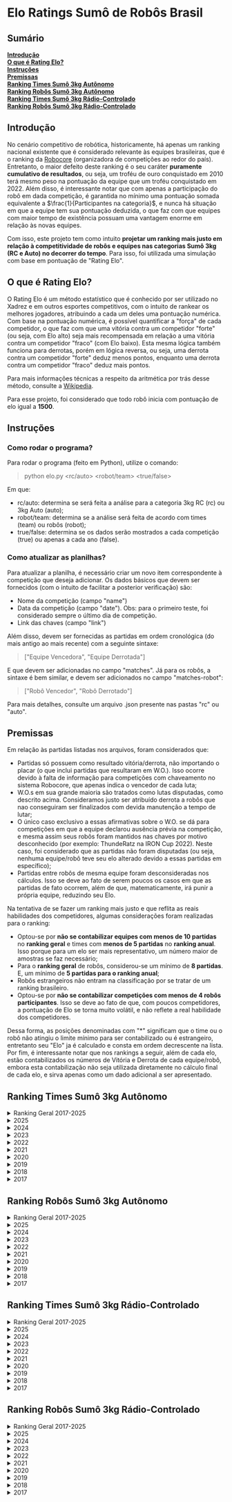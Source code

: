 # Elo Ratings Sumô de Robôs Brasil

## Sumário

**[Introdução](#introdução)**<br>
**[O que é Rating Elo?](#o-que-é-rating-elo)**<br>
**[Instruções](#instruções)**<br>
**[Premissas](#premissas)**<br>
**[Ranking Times Sumô 3kg Autônomo](#ranking-times-sumô-3kg-autônomo)**<br>
**[Ranking Robôs Sumô 3kg Autônomo](#ranking-robôs-sumô-3kg-autônomo)**<br>
**[Ranking Times Sumô 3kg Rádio-Controlado](#ranking-times-sumô-3kg-rádio-controlado)**<br>
**[Ranking Robôs Sumô 3kg Rádio-Controlado](#ranking-robôs-sumô-3kg-rádio-controlado)**<br>



## Introdução
No cenário competitivo de robótica, historicamente, há apenas um ranking nacional existente que é considerado relevante às equipes brasileiras, que é o ranking da [Robocore](https://www.robocore.net/modules.php?name=GR_Equipes) (organizadora de competições ao redor do país). Entretanto, o maior defeito deste ranking é o seu caráter **puramente cumulativo de resultados**, ou seja, um troféu de ouro conquistado em 2010 terá mesmo peso na pontuação da equipe que um troféu conquistado em 2022. Além disso, é interessante notar que com apenas a participação do robô em dada competição, é garantida no mínimo uma pontuação somada equivalente a $\frac{1}{Participantes na categoria}$, e nunca há situação em que a equipe tem sua pontuação deduzida, o que faz com que equipes com maior tempo de existência possuam uma vantagem enorme em relação às novas equipes.

Com isso, este projeto tem como intuito **projetar um ranking mais justo em relação à competitividade de robôs e equipes nas categorias Sumô 3kg (RC e Auto) no decorrer do tempo**. Para isso, foi utilizada uma simulação com base em pontuação de "Rating Elo".

## O que é Rating Elo?
O Rating Elo é um método estatístico que é conhecido por ser utilizado no Xadrez e em outros esportes competitivos, com o intuito de rankear os melhores jogadores, atribuindo a cada um deles uma pontuação numérica. Com base na pontuação numérica, é possível quantificar a "força" de cada competidor, o que faz com que uma vitória contra um competidor "forte" (ou seja, com Elo alto) seja mais recompensada em relação a uma vitória contra um competidor "fraco" (com Elo baixo). Esta mesma lógica também funciona para derrotas, porém em lógica reversa, ou seja, uma derrota contra um competidor "forte" deduz menos pontos, enquanto uma derrota contra um competidor "fraco" deduz mais pontos.

Para mais informações técnicas a respeito da aritmética por trás desse método, consulte a [Wikipedia](https://pt.wikipedia.org/wiki/Rating_Elo).

Para esse projeto, foi considerado que todo robô inicia com pontuação de elo igual a **1500**.

## Instruções

### Como rodar o programa?
Para rodar o programa (feito em Python), utilize o comando:

> python elo.py <rc/auto> <robot/team> <true/false>

Em que:
- rc/auto: determina se será feita a análise para a categoria 3kg RC (rc) ou 3kg Auto (auto);
- robot/team: determina se a análise será feita de acordo com times (team) ou robôs (robot);
- true/false: determina se os dados serão mostrados a cada competição (true) ou apenas a cada ano (false).

### Como atualizar as planilhas?
Para atualizar a planilha, é necessário criar um novo item correspondente à competição que deseja adicionar. Os dados básicos que devem ser fornecidos (com o intuito de facilitar a posterior verificação) são:
- Nome da competição (campo "name")
- Data da competição (campo "date"). Obs: para o primeiro teste, foi considerado sempre o último dia de competição.
- Link das chaves (campo "link")

Além disso, devem ser fornecidas as partidas em ordem cronológica (do mais antigo ao mais recente) com a seguinte sintaxe:

> ["Equipe Vencedora", "Equipe Derrotada"]

E que devem ser adicionadas no campo "matches". Já para os robôs, a sintaxe é bem similar, e devem ser adicionados no campo "matches-robot":

> ["Robô Vencedor", "Robô Derrotado"]

Para mais detalhes, consulte um arquivo .json presente nas pastas "rc" ou "auto".

## Premissas
Em relação às partidas listadas nos arquivos, foram considerados que:

- Partidas só possuem como resultado vitória/derrota, não importando o placar (o que inclui partidas que resultaram em W.O.). Isso ocorre devido à falta de informação para competições com chaveamento no sistema Robocore, que apenas indica o vencedor de cada luta;
- W.O.s em sua grande maioria são tratados como lutas disputadas, como descrito acima. Consideramos justo ser atribuído derrota a robôs que nao conseguiram ser finalizados com devida manutenção a tempo de lutar;
- O único caso exclusivo a essas afirmativas sobre o W.O. se dá para competições em que a equipe declarou ausência prévia na competição, e mesma assim seus robôs foram mantidos nas chaves por motivo desconhecido (por exemplo: ThundeRatz na IRON Cup 2022). Neste caso, foi considerado que as partidas não foram disputadas (ou seja, nenhuma equipe/robô teve seu elo alterado devido a essas partidas em específico);
- Partidas entre robôs de mesma equipe foram desconsideradas nos cálculos. Isso se deve ao fato de serem poucos os casos em que as partidas de fato ocorrem, além de que, matematicamente, irá punir a própria equipe, reduzindo seu Elo.

Na tentativa de se fazer um ranking mais justo e que reflita as reais habilidades dos competidores, algumas considerações foram realizadas para o ranking:

- Optou-se por **não se contabilizar equipes com menos de 10 partidas** no **ranking geral** e times com **menos de 5 partidas** no **ranking anual**. Isso porque para um elo ser mais representativo, um número maior de amostras se faz necessário;
- Para o **ranking geral** de robôs, considerou-se um mínimo de **8 partidas**. E, um mínimo de **5 partidas para o ranking anual**;
- Robôs estrangeiros não entram na classificação por se tratar de um ranking brasileiro.
- Optou-se por **não se contabilizar competições com menos de 4 robôs participantes**. Isso se deve ao fato de que, com poucos competidores, a pontuação de Elo se torna muito volátil, e não reflete a real habilidade dos competidores.

Dessa forma, as posições denominadas com "*" significam que o time ou o robô não atingiu o limite mínimo para ser contabilizado ou é estrangeiro, entretanto seu "Elo" ja é calculado e consta em ordem decrescente na lista. Por fim, é interessante notar que nos rankings a seguir, além de cada elo, estão contabilizados os números de Vitória e Derrota de cada equipe/robô, embora esta contabilização não seja utilizada diretamente no cálculo final de cada elo, e sirva apenas como um dado adicional a ser apresentado.

## Ranking Times Sumô 3kg Autônomo

<details>
<summary>Ranking Geral 2017-2025</summary>

| Position  | Win/Losses  | Elo  | Team              |
|:---------: |:-----------:|:-----:|:----------------:|
| #01 | 162 / 042 | 1810 | KIMAUÁNISSO
| #02 | 028 / 019 | 1629 | Raijū
| #03 | 102 / 070 | 1619 | ThundeRatz
| #04 | 051 / 056 | 1586 | Equipe-Paralela
| #05 | 011 / 008 | 1554 | Robrow-Team
|  *  | 008 / 005 | 1551 | Sumomasters
|  *  | 005 / 002 | 1549 | Roshi-Team
| #06 | 022 / 022 | 1548 | RioBotz
| #07 | 017 / 013 | 1529 | SALVADOR-VIPERS
|  *  | 006 / 006 | 1525 | Team-Fiuna
| #08 | 009 / 006 | 1522 | PatoBots
|  *  | 002 / 003 | 1500 | SIRE-UB
|  *  | 001 / 002 | 1500 | Breaking-Tech
| #09 | 007 / 010 | 1496 | Instituto-RSM
| #10 | 005 / 006 | 1496 | Expert-Robots
| #11 | 034 / 041 | 1496 | MinervaBots
| #12 | 055 / 068 | 1495 | RobotBulls
|  *  | 001 / 002 | 1494 | Club-Robótica-IST-TUNGURAHUA
|  *  | 001 / 002 | 1494 | Autobots
|  *  | 003 / 004 | 1494 | BrBots
|  *  | 001 / 002 | 1492 | Cupim-do-aço
| #13 | 031 / 031 | 1491 | Equipe-Phoenix
|  *  | 001 / 002 | 1491 | ZOW-E
|  *  | 001 / 002 | 1490 | DragBotz
|  *  | 001 / 002 | 1489 | RoboCamp
|  *  | 001 / 002 | 1488 | Uai!rrior
|  *  | 000 / 002 | 1486 | Luison-Roboteam
|  *  | 000 / 002 | 1486 | ATIM
|  *  | 000 / 002 | 1486 | Netuno
| #14 | 022 / 028 | 1485 | Trincabotz
|  *  | 002 / 004 | 1485 | WickedBotz
|  *  | 000 / 002 | 1484 | Senai-SC
|  *  | 002 / 004 | 1483 | Ztronics-Unip
|  *  | 001 / 004 | 1483 | RAS-UFRB
|  *  | 000 / 002 | 1481 | Club-Robótica-UTE
|  *  | 000 / 002 | 1481 | Crossbots
|  *  | 000 / 002 | 1480 | Engetonica
|  *  | 000 / 002 | 1480 | GROM
|  *  | 000 / 002 | 1480 | EniacChallengers
|  *  | 000 / 002 | 1480 | EquipePUCPR
|  *  | 000 / 002 | 1480 | Vortex
|  *  | 000 / 002 | 1480 | GREAT
|  *  | 000 / 002 | 1480 | Machine-Eagle
|  *  | 000 / 002 | 1479 | ATIM-INTERNACIONAL
| #15 | 004 / 008 | 1478 | Phoenix
| #16 | 008 / 012 | 1478 | WestBots
|  *  | 000 / 004 | 1468 | UDITECH
|  *  | 002 / 006 | 1463 | UFBATS
| #17 | 002 / 008 | 1461 | Cupim-do-Aço
| #18 | 003 / 008 | 1455 | DotBotz
|  *  | 004 / 010 | 1452 | Polybot-Grenoble
| #19 | 003 / 010 | 1446 | Robótica-TERA
|  *  | 000 / 006 | 1443 | Ball-Robotics
| #20 | 037 / 053 | 1438 | FEG-Robótica
| #21 | 066 / 092 | 1437 | OMEGABOTZ
| #22 | 005 / 014 | 1427 | UERJBotz
</details>

<details>
<summary>2025</summary>

| Position  | Win/Losses  | Elo  | Team              |
|:---------: |:-----------:|:-----:|:----------------:|
| #01 | 013 / 002 | 1595 | KIMAUÁNISSO
| #02 | 012 / 008 | 1533 | ThundeRatz
|  *  | 002 / 002 | 1503 | Raijū
| #03 | 003 / 004 | 1498 | Equipe-Paralela
| #04 | 007 / 008 | 1495 | RobotBulls
|  *  | 001 / 002 | 1492 | Breaking-Tech
|  *  | 001 / 002 | 1490 | Phoenix
|  *  | 000 / 002 | 1480 | Netuno
|  *  | 000 / 002 | 1480 | OMEGABOTZ
|  *  | 000 / 002 | 1480 | ATIM-INTERNACIONAL
|  *  | 000 / 002 | 1480 | Club-Robótica-UTE
| #05 | 001 / 004 | 1473 | RioBotz
</details>

<details>
<summary>2024</summary>

| Position  | Win/Losses  | Elo  | Team              |
|:---------: |:-----------:|:-----:|:----------------:|
| #01 | 024 / 005 | 1649 | KIMAUÁNISSO
| #02 | 008 / 002 | 1552 | RioBotz
|  *  | 005 / 000 | 1551 | Roshi-Team
| #03 | 021 / 018 | 1530 | Equipe-Paralela
| #04 | 019 / 015 | 1523 | ThundeRatz
| #05 | 007 / 006 | 1519 | Raijū
|  *  | 003 / 004 | 1496 | Team-Fiuna
| #06 | 005 / 006 | 1494 | MinervaBots
|  *  | 001 / 002 | 1492 | Autobots
|  *  | 001 / 002 | 1490 | Cupim-do-aço
|  *  | 001 / 002 | 1490 | Club-Robótica-IST-TUNGURAHUA
|  *  | 001 / 002 | 1489 | RAS-UFRB
|  *  | 001 / 002 | 1487 | PatoBots
| #07 | 002 / 004 | 1482 | Trincabotz
|  *  | 000 / 002 | 1481 | ATIM
| #08 | 004 / 006 | 1479 | OMEGABOTZ
| #09 | 002 / 004 | 1479 | Instituto-RSM
| #10 | 003 / 006 | 1474 | Phoenix
| #11 | 002 / 006 | 1466 | FEG-Robótica
|  *  | 000 / 004 | 1460 | UDITECH
| #12 | 008 / 020 | 1416 | RobotBulls

</details>

<details>
<summary>2023</summary>

| Position  | Win/Losses  | Elo  | Team              |
|:---------: |:-----------:|:-----:|:----------------:|
| #01 | 028 / 008 | 1637 | KIMAUÁNISSO
| #02 | 010 / 003 | 1567 | Raijū
|  *  | 003 / 002 | 1513 | Team-Fiuna
| #03 | 012 / 012 | 1508 | ThundeRatz
|  *  | 002 / 002 | 1503 | Instituto-RSM
| #04 | 006 / 008 | 1502 | RobotBulls
| #05 | 004 / 004 | 1502 | MinervaBots
| #06 | 004 / 004 | 1497 | RioBotz
|  *  | 001 / 002 | 1492 | Equipe-Phoenix
| #07 | 011 / 012 | 1489 | Equipe-Paralela
| #08 | 004 / 006 | 1486 | Trincabotz
|  *  | 000 / 002 | 1483 | Luison-Roboteam
|  *  | 000 / 002 | 1483 | Robótica-TERA
|  *  | 000 / 002 | 1483 | Polybot-Grenoble
|  *  | 000 / 002 | 1481 | Roshi-Team
|  *  | 000 / 002 | 1480 | UERJBotz
| #09 | 001 / 004 | 1474 | OMEGABOTZ
| #10 | 002 / 005 | 1462 | FEG-Robótica
| #11 | 002 / 008 | 1448 | Cupim-do-Aço

</details>


<details>
<summary>2022</summary>

| Position  | Win/Losses  | Elo  | Team              |
|:---------: |:-----------:|:-----:|:----------------:|
| #01 | 023 / 010 | 1575 | KIMAUÁNISSO
|  *  | 008 / 005 | 1536 | Sumomasters
| #02 | 013 / 012 | 1518 | RobotBulls
| #03 | 007 / 006 | 1516 | Raijū
| #04 | 006 / 006 | 1506 | Equipe-Paralela
| #05 | 004 / 003 | 1505 | FEG-Robótica
|  *  | 002 / 002 | 1502 | RioBotz
|  *  | 002 / 002 | 1500 | Equipe-Phoenix
| #06 | 010 / 011 | 1498 | ThundeRatz
| #07 | 006 / 006 | 1497 | Trincabotz
|  *  | 002 / 003 | 1492 | SIRE-UB
|  *  | 001 / 002 | 1489 | Robótica-TERA
|  *  | 001 / 002 | 1489 | Uai!rrior
|  *  | 000 / 002 | 1482 | RAS-UFRB
|  *  | 000 / 002 | 1479 | UERJBotz
| #08 | 008 / 013 | 1473 | OMEGABOTZ
| #09 | 000 / 006 | 1443 | MinervaBots

</details>

<details>
<summary>2021</summary>

| Position  | Win/Losses  | Elo  | Team              |
|:---------: |:-----------:|:-----:|:----------------:|
| #01 | 008 / 003 | 1548 | ThundeRatz
| #02 | 005 / 002 | 1528 | KIMAUÁNISSO
| #03 | 006 / 004 | 1517 | Equipe-Paralela
| #04 | 004 / 004 | 1501 | RobotBulls
|  *  | 002 / 002 | 1500 | FEG-Robótica
|  *  | 001 / 002 | 1490 | SALVADOR-VIPERS
| #05 | 001 / 004 | 1468 | Equipe-Phoenix
| #06 | 002 / 008 | 1448 | OMEGABOTZ

</details>

<details>
<summary>2020</summary>

| Position  | Win/Losses  | Elo  | Team              |
|:---------: |:-----------:|:-----:|:----------------:|
| #01 | 005 / 000 | 1550 | RioBotz
| #02 | 006 / 003 | 1528 | ThundeRatz
| #03 | 004 / 004 | 1500 | MinervaBots
|  *  | 002 / 002 | 1499 | Equipe-Paralela
| #04 | 003 / 004 | 1492 | RobotBulls
|  *  | 001 / 002 | 1491 | DotBotz
|  *  | 000 / 002 | 1480 | Senai-SC
|  *  | 000 / 002 | 1480 | Trincabotz
|  *  | 000 / 002 | 1479 | UFBATS

</details>

<details>
<summary>2019</summary>

| Position  | Win/Losses  | Elo  | Team              |
|:---------: |:-----------:|:-----:|:----------------:|
| #01 | 031 / 006 | 1666 | KIMAUÁNISSO
| #02 | 018 / 010 | 1572 | ThundeRatz
| #03 | 014 / 010 | 1552 | RobotBulls
| #04 | 005 / 002 | 1532 | Robrow-Team
| #05 | 004 / 002 | 1518 | PatoBots
| #06 | 006 / 004 | 1517 | WestBots
|  *  | 002 / 002 | 1506 | Raijū
| #07 | 006 / 006 | 1501 | Trincabotz
| #08 | 003 / 004 | 1495 | RSM-Robótica
| #09 | 017 / 017 | 1493 | MinervaBots
| #10 | 003 / 004 | 1492 | SALVADOR-VIPERS
|  *  | 001 / 002 | 1490 | Robótica-TERA
|  *  | 001 / 002 | 1490 | UFBATS
|  *  | 001 / 002 | 1490 | DragBotz
|  *  | 001 / 002 | 1490 | RoboCamp
|  *  | 000 / 002 | 1482 | Crossbots
|  *  | 000 / 002 | 1480 | DotBotz
|  *  | 000 / 002 | 1480 | Polybot-Grenoble
|  *  | 000 / 002 | 1480 | Ball-Robotics
| #11 | 001 / 004 | 1474 | UERJBotz
| #12 | 004 / 008 | 1471 | Equipe-Phoenix
|  *  | 000 / 004 | 1461 | RioBotz
| #13 | 002 / 008 | 1459 | Equipe-Paralela
| #14 | 032 / 034 | 1447 | OMEGABOTZ
| #15 | 007 / 018 | 1431 | FEG-Robótica

</details>

<details>
<summary>2018</summary>

| Position  | Win/Losses  | Elo  | Team              |
|:---------: |:-----------:|:-----:|:----------------:|
| #01 | 020 / 010 | 1593 | KIMAUÁNISSO
| #02 | 010 / 011 | 1557 | Equipe-Phoenix
| #03 | 010 / 006 | 1551 | ThundeRatz
| #04 | 000 / 003 | 1540 | SALVADOR-VIPERS
| #05 | 010 / 017 | 1511 | OMEGABOTZ
| #06 | 000 / 002 | 1510 | BrBots
| #07 | 010 / 012 | 1509 | FEG-Robótica
| #08 | 000 / 006 | 1508 | Robrow-Team
|  *  | 000 / 002 | 1502 | MinervaBots
|  *  | 000 / 002 | 1501 | Trincabotz
| #09 | 000 / 004 | 1494 | Expert-Robots
|  *  | 000 / 002 | 1491 | Ztronics-Unip
|  *  | 000 / 002 | 1491 | ZOW-E
|  *  | 000 / 002 | 1490 | UFBATS
|  *  | 000 / 002 | 1490 | Robótica-TERA
|  *  | 000 / 002 | 1488 | WestBots
| #10 | 000 / 004 | 1482 | Polybot-Grenoble
|  *  | 000 / 002 | 1481 | WickedBotz
|  *  | 000 / 002 | 1481 | RobotBulls
| #11 | 000 / 004 | 1481 | UERJBotz
|  *  | 000 / 002 | 1480 | Ball-Robotics
| #12 | 000 / 004 | 1480 | RioBotz
| #13 | 000 / 004 | 1480 | DotBotz
|  *  | 000 / 002 | 1480 | EquipePUCPR
|  *  | 000 / 002 | 1480 | Machine-Eagle
|  *  | 000 / 002 | 1480 | Equipe-Paralela
|  *  | 000 / 002 | 1480 | Vortex
|  *  | 000 / 002 | 1480 | GREAT

</details>

<details>
<summary>2017</summary>

| Position  | Win/Losses  | Elo  | Team              |
|:---------: |:-----------:|:-----:|:----------------:|
| #01 | 015 / 001 | 1622 | KIMAUÁNISSO
| #02 | 007 / 004 | 1529 | ThundeRatz
| #03 | 004 / 002 | 1520 | PatoBots
| #04 | 006 / 004 | 1519 | SALVADOR-VIPERS
| #05 | 005 / 004 | 1512 | Equipe-Phoenix
| #06 | 009 / 007 | 1507 | FEG-Robótica
|  *  | 002 / 002 | 1502 | WickedBotz
|  *  | 002 / 002 | 1501 | MinervaBots
|  *  | 002 / 002 | 1500 | UERJBotz
|  *  | 002 / 002 | 1499 | Trincabotz
|  *  | 002 / 002 | 1499 | Expert-Robots
|  *  | 002 / 002 | 1499 | Polybot-Grenoble
|  *  | 001 / 002 | 1493 | Ztronics-Unip
| #07 | 004 / 008 | 1482 | OMEGABOTZ
|  *  | 000 / 002 | 1482 | RioBotz
|  *  | 000 / 002 | 1481 | BrBots
|  *  | 000 / 002 | 1481 | Robótica-TERA
|  *  | 000 / 002 | 1480 | Ball-Robotics
|  *  | 000 / 002 | 1480 | Engetonica
|  *  | 000 / 002 | 1480 | GROM
|  *  | 000 / 002 | 1480 | EniacChallengers
| #08 | 001 / 006 | 1453 | WestBots

</details>


## Ranking Robôs Sumô 3kg Autônomo


<details>
<summary>Ranking Geral 2017-2025</summary>

| Position  | Win/Losses  | Elo  | Team              |
|:---------: |:-----------:|:-----:|:----------------:|
| #01 | 068 / 018 | 1729 | Eleven
| #02 | 033 / 011 | 1682 | Charizard
| #03 | 033 / 008 | 1652 | Paçoca
| #04 | 028 / 019 | 1599 | Raijū
| #05 | 031 / 022 | 1591 | Galena
| #06 | 015 / 004 | 1584 | Frank
|  *  | 007 / 000 | 1571 | Dolgorsuren
|  *  | 007 / 001 | 1567 | Masakrator
| #07 | 011 / 004 | 1564 | Stonehenge-Auto
| #08 | 020 / 012 | 1558 | Golem
|  *  | 005 / 000 | 1558 | Virus-MX
|  *  | 006 / 001 | 1557 | Gyarados
| #09 | 060 / 044 | 1553 | Moai
| #10 | 020 / 014 | 1553 | Aldebaran+
| #11 | 012 / 010 | 1552 | Kamex
| #12 | 016 / 011 | 1544 | Drakkar
| #13 | 014 / 012 | 1537 | Itiban
| #14 | 020 / 016 | 1533 | Coelho-Escovado
|  *  | 005 / 002 | 1531 | Salomão
| #15 | 009 / 006 | 1528 | MÔZÓVS
|  *  | 004 / 002 | 1519 | KokiBot
| #16 | 027 / 027 | 1519 | Bullbasauro-Descontrolado
|  *  | 003 / 002 | 1518 | Mbaretech-2.0
| #17 | 005 / 004 | 1516 | ExcaliBull
|  *  | 003 / 002 | 1512 | Odyssay
|  *  | 003 / 002 | 1511 | Paladino
| #18 | 007 / 007 | 1510 | Doge
|  *  | 003 / 002 | 1509 | Rancor
| #19 | 005 / 004 | 1509 | Cinnamon-Breaker
|  *  | 003 / 002 | 1508 | Cocha
| #20 | 006 / 005 | 1508 | Lobo
| #21 | 013 / 013 | 1507 | MetalGarurumon
| #22 | 009 / 010 | 1505 | Bullbasaur
| #23 | 006 / 006 | 1505 | Mensageiro-do-Caos
| #24 | 008 / 007 | 1505 | Traga-a-Vasilha
| #25 | 004 / 004 | 1503 | Daltonomo
|  *  | 002 / 002 | 1502 | Bender-II
|  *  | 002 / 002 | 1502 | Jean-Michel
| #26 | 012 / 012 | 1501 | Auterna
| #27 | 020 / 020 | 1501 | Atena
|  *  | 002 / 002 | 1500 | Bernadete
|  *  | 002 / 002 | 1500 | Hulk
|  *  | 003 / 004 | 1495 | Mbaretech
|  *  | 001 / 002 | 1494 | Optimus-prime
|  *  | 001 / 002 | 1494 | Amostradinho
|  *  | 001 / 002 | 1494 | Rabanete
|  *  | 003 / 004 | 1494 | JPLSM
|  *  | 001 / 002 | 1494 | TicoMia
|  *  | 002 / 003 | 1494 | SIRE-UB
|  *  | 001 / 002 | 1492 | SIGMA
|  *  | 001 / 002 | 1491 | Igris
|  *  | 001 / 002 | 1491 | PLC-ROBOT
|  *  | 001 / 002 | 1491 | Ciclope
|  *  | 001 / 002 | 1491 | PL-CH
|  *  | 001 / 002 | 1491 | Tanos
|  *  | 001 / 002 | 1490 | Optimus
|  *  | 001 / 002 | 1490 | Carvão
|  *  | 001 / 002 | 1490 | Judith
|  *  | 001 / 002 | 1490 | Brutus
|  *  | 001 / 002 | 1490 | Kakaroto
|  *  | 003 / 004 | 1490 | Catuaba
|  *  | 001 / 002 | 1490 | Gurizinho
|  *  | 001 / 002 | 1489 | ZOW-E
|  *  | 001 / 002 | 1489 | Locomotiva
| #28 | 004 / 006 | 1488 | Dinamite-Auto
|  *  | 000 / 002 | 1487 | Topotoropo
|  *  | 001 / 002 | 1487 | Roberto
|  *  | 000 / 002 | 1486 | Georges
|  *  | 002 / 004 | 1485 | Projeto-X
|  *  | 002 / 004 | 1485 | Bullvidoso
|  *  | 000 / 002 | 1485 | Bruxão
| #29 | 004 / 006 | 1484 | Bullvidoso-Descontrolado
|  *  | 000 / 002 | 1484 | Ganon
|  *  | 000 / 002 | 1483 | Ártemis
|  *  | 000 / 002 | 1483 | Buru
|  *  | 001 / 003 | 1482 | Shiny
|  *  | 000 / 002 | 1482 | Luison
|  *  | 000 / 002 | 1482 | Toro
|  *  | 002 / 004 | 1482 | Jack-Chumbo
|  *  | 000 / 002 | 1482 | Sumozão
|  *  | 000 / 002 | 1482 | Sindrome
|  *  | 000 / 002 | 1481 | CaLipe
|  *  | 001 / 004 | 1481 | SENAI-KOMBAT-23
|  *  | 000 / 002 | 1481 | Unit-One
|  *  | 000 / 002 | 1481 | Robotnik
|  *  | 000 / 002 | 1481 | Tohru
|  *  | 000 / 002 | 1481 | Sumo-EquipePUCPR1
|  *  | 000 / 002 | 1480 | Javelin
|  *  | 000 / 002 | 1480 | Panelinha
|  *  | 000 / 002 | 1480 | Cthulhu
|  *  | 000 / 002 | 1480 | Ariticum
|  *  | 000 / 002 | 1480 | Shenbong-Auto
|  *  | 000 / 002 | 1480 | BLL
|  *  | 000 / 002 | 1480 | Bot-Lee
|  *  | 000 / 002 | 1480 | Weng-Weng-2
|  *  | 000 / 002 | 1480 | Titan
|  *  | 000 / 002 | 1480 | Challenger
|  *  | 000 / 002 | 1480 | Facão-de-Pau
|  *  | 000 / 002 | 1480 | Rhinoceros
| #30 | 003 / 006 | 1480 | Skoll
|  *  | 002 / 004 | 1480 | Expert
|  *  | 000 / 002 | 1480 | Coiote+
|  *  | 000 / 002 | 1480 | Zerum
| #31 | 007 / 011 | 1476 | Ronda
| #32 | 006 / 008 | 1475 | PitBull
|  *  | 001 / 004 | 1475 | Golden-Boy
|  *  | 002 / 005 | 1474 | Bullvidoso+Controlado
|  *  | 000 / 003 | 1473 | Bender
|  *  | 001 / 004 | 1472 | Sr.Tarugo
|  *  | 001 / 004 | 1472 | Anchieta-Warrior
|  *  | 001 / 004 | 1471 | Zeidan
| #33 | 018 / 024 | 1467 | Hariyama
|  *  | 000 / 004 | 1466 | AngryBull
|  *  | 000 / 004 | 1466 | BULUC-CHABTAN
| #34 | 002 / 006 | 1466 | C3+
| #35 | 019 / 030 | 1463 | Kuro-Usagi
|  *  | 000 / 004 | 1463 | Tòbias
|  *  | 000 / 004 | 1462 | Totoro
| #36 | 002 / 006 | 1462 | Thanos
|  *  | 000 / 004 | 1461 | Sumo-BALL
| #37 | 004 / 009 | 1458 | Loba
| #38 | 008 / 016 | 1456 | Mooncake
| #39 | 020 / 031 | 1455 | RiscaFaca
| #40 | 008 / 015 | 1452 | Hachiko
| #41 | 006 / 013 | 1447 | Shiryu
| #42 | 002 / 009 | 1443 | Valeska

</details>

<details>
<summary>2025</summary>

| Position  | Win/Losses  | Elo  | Team              |
|:---------: |:-----------:|:-----:|:----------------:|
| #01 | 007 / 001 | 1556 | Charizard
| #02 | 006 / 001 | 1550 | Gyarados
| #03 | 007 / 004 | 1524 | Galena
| #04 | 003 / 002 | 1513 | Kamex
| #05 | 005 / 004 | 1511 | ExcaliBull
| #06 | 005 / 004 | 1511 | Moai
|  *  | 002 / 002 | 1500 | Raijū
|  *  | 001 / 002 | 1490 | Igris
|  *  | 001 / 002 | 1490 | Mooncake
| #07 | 002 / 004 | 1482 | Bullbasauro-Descontrolado
|  *  | 000 / 002 | 1480 | Ártemis
|  *  | 000 / 002 | 1480 | Ganon
|  *  | 000 / 002 | 1480 | BULUC-CHABTAN
|  *  | 000 / 002 | 1480 | Coelho-Escovado
|  *  | 000 / 002 | 1479 | Buru
| #08 | 001 / 004 | 1473 | Aldebaran+

</details>


<details>
<summary>2024</summary>

| Position  | Win/Losses  | Elo  | Team              |
|:---------: |:-----------:|:-----:|:----------------:|
| #01 | 012 / 002 | 1593 | Charizard
| #02 | 012 / 003 | 1582 | Eleven
| #03 | 008 / 002 | 1553 | Aldebaran+
|  *  | 005 / 000 | 1550 | Virus-MX
| #04 | 012 / 008 | 1534 | Galena
| #05 | 011 / 008 | 1525 | Coelho-Escovado
| #06 | 009 / 008 | 1517 | Kamex
| #07 | 007 / 006 | 1516 | Raijū
|  *  | 003 / 002 | 1513 | Mbaretech-2.0
| #08 | 006 / 006 | 1500 | Bullbasauro-Descontrolado
| #09 | 007 / 007 | 1499 | Moai
|  *  | 001 / 002 | 1492 | Optimus-prime
| #10 | 005 / 006 | 1492 | Atena
|  *  | 001 / 002 | 1490 | Cinnamon-Breaker
|  *  | 001 / 002 | 1490 | Kuro-Usagi
|  *  | 001 / 002 | 1490 | Ciclope
|  *  | 001 / 002 | 1490 | Tanos
|  *  | 001 / 002 | 1489 | Amostradinho
| #11 | 002 / 004 | 1483 | Skoll
| #12 | 002 / 004 | 1482 | Hariyama
| #13 | 004 / 006 | 1482 | RiscaFaca
| #14 | 002 / 004 | 1481 | Dinamite-Auto
|  *  | 000 / 002 | 1481 | Topotoropo
|  *  | 000 / 002 | 1480 | Mbaretech
|  *  | 000 / 002 | 1480 | BULUC-CHABTAN
| #15 | 002 / 004 | 1480 | Bullvidoso
|  *  | 000 / 002 | 1480 | AngryBull
|  *  | 000 / 002 | 1480 | Loba
|  *  | 000 / 002 | 1480 | Bullvidoso-Descontrolado
|  *  | 000 / 002 | 1480 | Bot-Lee
| #16 | 003 / 006 | 1474 | Mooncake
| #17 | 000 / 006 | 1443 | PitBull

</details>

<details>
<summary>2023</summary>

| Position  | Win/Losses  | Elo  | Team              |
|:---------: |:-----------:|:-----:|:----------------:|
| #01 | 015 / 004 | 1591 | Eleven
| #02 | 010 / 003 | 1566 | Charizard
| #03 | 010 / 003 | 1565 | Raijū
| #04 | 009 / 006 | 1525 | Coelho-Escovado
| #05 | 008 / 006 | 1523 | Galena
|  *  | 003 / 001 | 1520 | Frank
|  *  | 003 / 002 | 1510 | Mbaretech
| #06 | 006 / 006 | 1508 | Bullbasauro-Descontrolado
|  *  | 002 / 002 | 1502 | Dinamite-Auto
| #07 | 004 / 004 | 1501 | Atena
| #08 | 004 / 004 | 1498 | Aldebaran+
|  *  | 001 / 002 | 1491 | Mooncake
|  *  | 001 / 002 | 1491 | Skoll
|  *  | 000 / 001 | 1490 | Hachiko
|  *  | 001 / 002 | 1489 | Loba
| #09 | 004 / 006 | 1485 | Hariyama
| #10 | 004 / 006 | 1483 | Moai
|  *  | 000 / 002 | 1482 | Georges
|  *  | 000 / 002 | 1481 | Sindrome
|  *  | 000 / 002 | 1481 | Shenbong-Auto
|  *  | 000 / 002 | 1480 | Luison
|  *  | 000 / 002 | 1480 | Bullvidoso+Controlado
|  *  | 000 / 002 | 1480 | Totoro
| #11 | 001 / 004 | 1473 | SENAI-KOMBAT-23
| #12 | 001 / 004 | 1472 | Anchieta-Warrior
| #13 | 001 / 004 | 1472 | RiscaFaca
| #14 | 002 / 006 | 1461 | Kuro-Usagi

</details>

<details>
<summary>2022</summary>

| Position  | Win/Losses  | Elo  | Team              |
|:---------: |:-----------:|:-----:|:----------------:|
| #01 | 014 / 004 | 1574 | Eleven
|  *  | 007 / 001 | 1561 | Masakrator
| #02 | 011 / 009 | 1527 | Bullbasauro-Descontrolado
| #03 | 006 / 003 | 1526 | Paçoca
| #04 | 007 / 006 | 1513 | Raijū
|  *  | 002 / 001 | 1509 | Loba
| #05 | 006 / 006 | 1506 | Kuro-Usagi
| #06 | 004 / 004 | 1504 | Galena
|  *  | 002 / 002 | 1501 | Aldebaran+
|  *  | 002 / 002 | 1500 | Mooncake
| #07 | 003 / 003 | 1499 | Charizard
|  *  | 002 / 002 | 1498 | Hachiko
| #08 | 006 / 006 | 1496 | Hariyama
| #09 | 006 / 007 | 1491 | Moai
| #10 | 002 / 003 | 1491 | Bullvidoso+Controlado
|  *  | 002 / 003 | 1491 | SIRE-UB
|  *  | 001 / 002 | 1490 | Shiny
|  *  | 001 / 002 | 1490 | Roberto
|  *  | 001 / 002 | 1490 | Locomotiva
| #11 | 008 / 011 | 1483 | RiscaFaca
|  *  | 000 / 002 | 1482 | Bruxão
|  *  | 000 / 002 | 1480 | Shiryu
|  *  | 000 / 002 | 1480 | Valeska
|  *  | 000 / 002 | 1479 | Javelin
|  *  | 000 / 002 | 1479 | Totoro
|  *  | 000 / 004 | 1460 | Atena

</details>

<details>
<summary>2021</summary>

| Position  | Win/Losses  | Elo  | Team              |
|:---------: |:-----------:|:-----:|:----------------:|
| #01 | 008 / 003 | 1549 | Moai
|  *  | 004 / 000 | 1539 | Eleven
| #02 | 006 / 004 | 1519 | Kuro-Usagi
| #03 | 004 / 004 | 1501 | Bullvidoso-Descontrolado
|  *  | 002 / 002 | 1500 | Hachiko
|  *  | 001 / 002 | 1490 | Charizard
|  *  | 001 / 002 | 1490 | Traga-a-Vasilha
|  *  | 000 / 001 | 1489 | Shiny
| #04 | 002 / 004 | 1481 | RiscaFaca
|  *  | 000 / 003 | 1471 | Shiryu
| #05 | 001 / 004 | 1471 | Mooncake

</details>

<details>
<summary>2020</summary>

| Position  | Win/Losses  | Elo  | Team              |
|:---------: |:-----------:|:-----:|:----------------:|
| #01 | 005 / 000 | 1549 | Aldebaran+
| #02 | 004 / 001 | 1530 | Stonehenge-Auto
| #03 | 003 / 002 | 1510 | Atena
|  *  | 002 / 002 | 1501 | Moai
|  *  | 002 / 002 | 1501 | Bullbasauro-Descontrolado
|  *  | 002 / 002 | 1499 | Kuro-Usagi
|  *  | 001 / 001 | 1499 | Auterna
|  *  | 001 / 002 | 1491 | Golden-Boy
|  *  | 000 / 001 | 1490 | Valeska
|  *  | 001 / 002 | 1490 | PitBull
|  *  | 000 / 002 | 1480 | Hariyama
|  *  | 000 / 002 | 1480 | Thanos
|  *  | 000 / 002 | 1480 | Toro
</details>


<details>
<summary>2019</summary>

| Position  | Win/Losses  | Elo  | Team              |
|:---------: |:-----------:|:-----:|:----------------:|
| #01 | 015 / 003 | 1610 | Eleven
| #02 | 012 / 003 | 1571 | Frank
| #03 | 005 / 000 | 1550 | PitBull
| #04 | 009 / 004 | 1543 | Itiban
| #05 | 007 / 003 | 1540 | Stonehenge-Auto
|  *  | 004 / 000 | 1539 | Paçoca
| #06 | 008 / 004 | 1536 | Atena
| #07 | 011 / 007 | 1534 | Moai
| #08 | 005 / 002 | 1529 | Salomão
| #09 | 004 / 002 | 1517 | Cinnamon-Breaker
| #10 | 006 / 004 | 1515 | Doge
| #11 | 003 / 002 | 1509 | Rancor
| #12 | 003 / 002 | 1508 | Cocha
|  *  | 002 / 002 | 1504 | Raijū
|  *  | 002 / 002 | 1501 | MÔZÓVS
| #13 | 006 / 006 | 1499 | Hariyama
| #14 | 009 / 010 | 1497 | Bullbasaur
| #15 | 003 / 004 | 1495 | JPLSM
| #16 | 003 / 004 | 1495 | Golem
| #17 | 005 / 006 | 1493 | RiscaFaca
| #18 | 005 / 006 | 1493 | Drakkar
| #19 | 007 / 007 | 1493 | Auterna
|  *  | 001 / 002 | 1491 | Traga-a-Vasilha
|  *  | 001 / 002 | 1490 | SIGMA
|  *  | 001 / 002 | 1490 | Brutus
|  *  | 001 / 002 | 1490 | Thanos
|  *  | 001 / 002 | 1490 | Jack-Chumbo
| #20 | 006 / 008 | 1487 | Shiryu
| #21 | 002 / 004 | 1483 | Projeto-X
|  *  | 000 / 002 | 1481 | Tòbias
|  *  | 000 / 002 | 1481 | CaLipe
|  *  | 000 / 002 | 1480 | Golden-Boy
|  *  | 000 / 002 | 1480 | Coiote+
|  *  | 000 / 002 | 1480 | Aldebaran+
|  *  | 000 / 002 | 1480 | Sumo-BALL
| #22 | 004 / 006 | 1479 | Hachiko
|  *  | 000 / 002 | 1479 | Zerum
| #23 | 001 / 004 | 1475 | Loba
| #24 | 001 / 004 | 1472 | Sr.Tarugo
| #25 | 001 / 004 | 1472 | Ronda
| #26 | 001 / 004 | 1471 | Zeidan
| #27 | 002 / 006 | 1463 | Valeska
|  *  | 000 / 004 | 1461 | MetalGarurumon
| #28 | 002 / 008 | 1454 | Kuro-Usagi

</details>

<details>
<summary>2018</summary>

| Position  | Win/Losses  | Elo  | Team              |
|:---------: |:-----------:|:-----:|:----------------:|
| #01 | 007 / 000 | 1569 | Dolgorsuren
| #02 | 011 / 005 | 1557 | Drakkar
| #03 | 013 / 006 | 1556 | Golem
| #04 | 012 / 006 | 1549 | Moai
| #05 | 010 / 006 | 1542 | Paçoca
| #06 | 008 / 004 | 1537 | Eleven
| #07 | 009 / 006 | 1535 | MetalGarurumon
|  *  | 003 / 001 | 1521 | Traga-a-Vasilha
| #08 | 004 / 002 | 1520 | MÔZÓVS
| #09 | 003 / 002 | 1511 | Odyssay
| #10 | 003 / 002 | 1510 | Paladino
| #11 | 005 / 005 | 1504 | Ronda
| #12 | 006 / 006 | 1501 | Mensageiro-do-Caos
|  *  | 002 / 002 | 1501 | Jean-Michel
|  *  | 002 / 002 | 1501 | Auterna
|  *  | 002 / 002 | 1500 | Daltonomo
|  *  | 002 / 002 | 1499 | Lobo
|  *  | 001 / 002 | 1491 | Jack-Chumbo
|  *  | 001 / 002 | 1491 | PL-CH
|  *  | 001 / 002 | 1490 | Optimus
|  *  | 001 / 002 | 1490 | Judith
|  *  | 001 / 002 | 1490 | Carvão
|  *  | 001 / 002 | 1490 | Catuaba
|  *  | 001 / 002 | 1490 | ZOW-E
|  *  | 001 / 002 | 1490 | Thanos
|  *  | 001 / 002 | 1489 | Kakaroto
|  *  | 000 / 002 | 1481 | Sumozão
|  *  | 000 / 002 | 1481 | AngryBull
|  *  | 000 / 002 | 1481 | Doge
|  *  | 000 / 002 | 1480 | Tohru
|  *  | 000 / 002 | 1480 | Sumo-EquipePUCPR1
|  *  | 000 / 002 | 1480 | Robotnik
| #13 | 002 / 004 | 1480 | C3+
|  *  | 000 / 002 | 1480 | BLL
|  *  | 000 / 002 | 1480 | Kuro-Usagi
|  *  | 000 / 002 | 1480 | Weng-Weng-2
|  *  | 000 / 002 | 1480 | Tòbias
|  *  | 000 / 002 | 1480 | Expert
| #14 | 004 / 007 | 1479 | Itiban
|  *  | 000 / 003 | 1473 | Bender
|  *  | 000 / 004 | 1462 | Hachiko
</details>

<details>
<summary>2017</summary>

| Position  | Win/Losses  | Elo  | Team              |
|:---------: |:-----------:|:-----:|:----------------:|
| #01 | 013 / 001 | 1608 | Paçoca
| #02 | 007 / 004 | 1525 | Moai
| #03 | 004 / 002 | 1522 | Golem
|  *  | 002 / 000 | 1521 | Eleven
| #04 | 004 / 002 | 1519 | KokiBot
| #05 | 003 / 002 | 1511 | Traga-a-Vasilha
| #06 | 003 / 002 | 1509 | MÔZÓVS
| #07 | 004 / 003 | 1509 | Lobo
| #08 | 004 / 003 | 1509 | MetalGarurumon
|  *  | 001 / 001 | 1503 | Doge
|  *  | 002 / 002 | 1502 | Bender-II
|  *  | 001 / 001 | 1501 | Itiban
|  *  | 002 / 002 | 1500 | Bernadete
|  *  | 002 / 002 | 1500 | Auterna
|  *  | 002 / 002 | 1500 | Expert
|  *  | 002 / 002 | 1500 | Catuaba
|  *  | 002 / 002 | 1500 | Daltonomo
|  *  | 002 / 002 | 1500 | Hulk
|  *  | 001 / 002 | 1494 | Rabanete
|  *  | 001 / 002 | 1494 | TicoMia
|  *  | 001 / 002 | 1491 | PLC-ROBOT
|  *  | 001 / 002 | 1490 | Gurizinho
|  *  | 001 / 002 | 1490 | Ronda
|  *  | 000 / 002 | 1481 | Unit-One
|  *  | 000 / 002 | 1481 | C3+
|  *  | 000 / 002 | 1480 | Sumo-BALL
|  *  | 000 / 002 | 1480 | Panelinha
|  *  | 000 / 002 | 1480 | Cthulhu
|  *  | 000 / 002 | 1480 | Ariticum
|  *  | 000 / 002 | 1480 | Titan
|  *  | 000 / 002 | 1480 | Challenger
|  *  | 000 / 002 | 1480 | Facão-de-Pau
|  *  | 000 / 002 | 1480 | Rhinoceros

</details>


## Ranking Times Sumô 3kg Rádio-Controlado

<details>
<summary>Ranking Geral 2017-2025</summary>

| Position  | Win/Losses  | Elo  | Team              |
|:---------: |:-----------:|:-----:|:----------------:|
| #01 | 206 / 052 | 1823 | KIMAUÁNISSO
| #02 | 136 / 085 | 1643 | ThundeRatz
| #03 | 027 / 020 | 1623 | Raijū
| #04 | 066 / 052 | 1596 | Equipe-Paralela
|  *  | 005 / 002 | 1562 | Roshi-Team
| #05 | 009 / 008 | 1549 | Instituto-RSM
| #06 | 015 / 009 | 1543 | UFFight
| #07 | 020 / 015 | 1532 | Imperial-Botz
| #08 | 019 / 026 | 1517 | RioBotz
|  *  | 002 / 002 | 1510 | Club-Robótica-IST-TUNGURAHUA
| #09 | 028 / 033 | 1504 | Trincabotz
|  *  | 001 / 002 | 1501 | SIRE-UB
| #10 | 005 / 006 | 1501 | Robótica-TERA
|  *  | 001 / 002 | 1498 | Club-de-robótica-y-automatizac
|  *  | 001 / 002 | 1496 | CEEPTRON
|  *  | 001 / 002 | 1495 | PinoyFlash
|  *  | 001 / 002 | 1495 | GERSE
|  *  | 003 / 004 | 1493 | Quantum-team
| #11 | 009 / 011 | 1492 | SALVADOR-VIPERS
|  *  | 001 / 002 | 1491 | Expert-Robots
|  *  | 000 / 002 | 1488 | INTACTUZ
|  *  | 000 / 002 | 1487 | Spark-Team
|  *  | 000 / 002 | 1487 | Netuno
|  *  | 000 / 002 | 1486 | GEAR-EST
|  *  | 000 / 002 | 1486 | Quantum-Team
| #12 | 017 / 026 | 1486 | Uai!rrior
|  *  | 002 / 004 | 1486 | UFFight-Robotica
|  *  | 000 / 002 | 1485 | Titans
|  *  | 000 / 002 | 1483 | Star-Bots
| #13 | 038 / 053 | 1481 | MinervaBots
|  *  | 000 / 002 | 1480 | GER
|  *  | 000 / 002 | 1480 | BrBots
|  *  | 000 / 002 | 1478 | GaudérioBotz
|  *  | 002 / 005 | 1474 | DragonBotz
| #14 | 064 / 110 | 1473 | OMEGABOTZ
| #15 | 046 / 067 | 1471 | Phoenix
| #16 | 044 / 071 | 1468 | RobotBulls
|  *  | 000 / 004 | 1467 | ERA
|  *  | 000 / 004 | 1465 | OVERLOAD
|  *  | 000 / 004 | 1464 | DotBotz
|  *  | 000 / 004 | 1462 | Haka
|  *  | 000 / 006 | 1461 | UDITECH
|  *  | 001 / 006 | 1456 | UERJBotz
|  *  | 001 / 008 | 1451 | RSM-Robótica
| #17 | 002 / 008 | 1451 | TamanduTech
| #18 | 001 / 010 | 1450 | Equipe-Atena-SEMEAR
|  *  | 000 / 006 | 1445 | Bodetronic
| #19 | 003 / 024 | 1355 | ESC-Escola-de-Robótica-São-Caetano
</details>

<details>
<summary>2025</summary>

| Position  | Win/Losses  | Elo  | Team              |
|:---------: |:-----------:|:-----:|:----------------:|
| #01 | 015 / 003 | 1592 | KIMAUÁNISSO
| #02 | 005 / 002 | 1536 | Raijū
| #03 | 007 / 004 | 1531 | Instituto-RSM
| #04 | 009 / 008 | 1512 | ThundeRatz
|  *  | 001 / 002 | 1490 | Club-de-robótica-y-automatizac
| #05 | 002 / 004 | 1482 | RioBotz
|  *  | 000 / 002 | 1481 | Netuno
|  *  | 000 / 002 | 1480 | Phoenix
| #06 | 003 / 006 | 1474 | Equipe-Paralela
| #07 | 004 / 008 | 1464 | RobotBulls
| #08 | 002 / 007 | 1457 | OMEGABOTZ

</details>


<details>
<summary>2024</summary>

| Position  | Win/Losses  | Elo  | Team              |
|:---------: |:-----------:|:-----:|:----------------:|
| #01 | 035 / 010 | 1672 | KIMAUÁNISSO
| #02 | 025 / 015 | 1577 | ThundeRatz
| #03 | 021 / 016 | 1551 | Equipe-Paralela
|  *  | 005 / 002 | 1533 | Roshi-Team
| #04 | 005 / 004 | 1516 | RioBotz
| #05 | 007 / 006 | 1508 | Raijū
|  *  | 002 / 002 | 1501 | Robótica-TERA
|  *  | 002 / 002 | 1501 | Club-Robótica-IST-TUNGURAHUA
| #06 | 004 / 006 | 1492 | MinervaBots
|  *  | 001 / 002 | 1491 | CEEPTRON
| #07 | 003 / 004 | 1491 | Trincabotz
|  *  | 000 / 002 | 1483 | Spark-Team
|  *  | 000 / 002 | 1482 | Equipe-Atena-SEMEAR
| #08 | 002 / 004 | 1482 | Instituto-RSM
|  *  | 000 / 002 | 1481 | GEAR-EST
|  *  | 000 / 002 | 1481 | Quantum-Team
| #09 | 002 / 004 | 1480 | UFFight-Robotica
|  *  | 000 / 002 | 1479 | UERJBotz
| #10 | 007 / 012 | 1471 | OMEGABOTZ
| #11 | 002 / 007 | 1457 | Phoenix
|  *  | 000 / 006 | 1444 | UDITECH
| #12 | 010 / 021 | 1427 | RobotBulls

</details>


<details>
<summary>2023</summary>

| Position  | Win/Losses  | Elo  | Team              |
|:---------: |:-----------:|:-----:|:----------------:|
| #01 | 018 / 004 | 1616 | KIMAUÁNISSO
| #02 | 008 / 004 | 1534 | Raijū
| #03 | 010 / 008 | 1518 | Equipe-Paralela
| #04 | 003 / 002 | 1511 | RioBotz
|  *  | 002 / 002 | 1500 | Uai!rrior
| #05 | 006 / 007 | 1497 | ThundeRatz
| #06 | 003 / 004 | 1490 | Trincabotz
|  *  | 001 / 002 | 1489 | Equipe-Atena-SEMEAR
| #07 | 005 / 008 | 1483 | Phoenix
|  *  | 000 / 002 | 1480 | UERJBotz
| #08 | 003 / 006 | 1475 | MinervaBots
| #09 | 001 / 004 | 1472 | TamanduTech
| #10 | 001 / 004 | 1470 | OMEGABOTZ
| #11 | 002 / 006 | 1465 | RobotBulls

</details>

<details>
<summary>2022</summary>

| Position  | Win/Losses  | Elo  | Team              |
|:---------: |:-----------:|:-----:|:----------------:|
| #01 | 043 / 008 | 1718 | KIMAUÁNISSO
| #02 | 022 / 017 | 1540 | ThundeRatz
| #03 | 008 / 006 | 1527 | Equipe-Paralela
| #04 | 009 / 009 | 1511 | Phoenix
|  *  | 002 / 002 | 1505 | RioBotz
| #05 | 006 / 006 | 1503 | Raijū
|  *  | 002 / 002 | 1500 | Robótica-TERA
|  *  | 001 / 002 | 1492 | SIRE-UB
|  *  | 001 / 002 | 1491 | GERSE
|  *  | 001 / 002 | 1491 | PinoyFlash
|  *  | 001 / 002 | 1489 | UERJBotz
| #06 | 010 / 013 | 1487 | OMEGABOTZ
|  *  | 001 / 002 | 1485 | UFFight
| #07 | 008 / 011 | 1484 | Uai!rrior
| #08 | 009 / 013 | 1482 | RobotBulls
|  *  | 000 / 002 | 1482 | Titans
|  *  | 000 / 002 | 1479 | Star-Bots
| #09 | 004 / 007 | 1476 | Trincabotz
| #10 | 001 / 004 | 1468 | TamanduTech
|  *  | 000 / 004 | 1467 | Equipe-Atena-SEMEAR
|  *  | 000 / 004 | 1465 | ERA
| #11 | 004 / 013 | 1436 | MinervaBots

</details>

<details>
<summary>2021</summary>

| Position  | Win/Losses  | Elo  | Team              |
|:---------: |:-----------:|:-----:|:----------------:|
| #01 | 010 / 003 | 1566 | KIMAUÁNISSO
| #02 | 006 / 004 | 1520 | ThundeRatz
| #03 | 006 / 004 | 1518 | Equipe-Paralela
|  *  | 002 / 002 | 1501 | Trincabotz
| #04 | 006 / 008 | 1486 | Phoenix
| #05 | 005 / 007 | 1481 | OMEGABOTZ
| #06 | 003 / 005 | 1479 | Uai!rrior
|  *  | 000 / 002 | 1478 | SALVADOR-VIPERS
| #07 | 001 / 004 | 1471 | RobotBulls
</details>

<details>
<summary>2020</summary>

| Position  | Win/Losses  | Elo  | Team              |
|:---------: |:-----------:|:-----:|:----------------:|
| #01 | 006 / 002 | 1539 | Trincabotz
| #02 | 004 / 001 | 1529 | UFFight
| #03 | 004 / 004 | 1501 | ThundeRatz
|  *  | 002 / 002 | 1500 | Equipe-Paralela
|  *  | 002 / 002 | 1500 | Uai!rrior
| #04 | 003 / 003 | 1499 | RobotBulls
|  *  | 001 / 002 | 1490 | RioBotz
| #05 | 003 / 005 | 1482 | MinervaBots
|  *  | 000 / 002 | 1480 | DotBotz
|  *  | 000 / 002 | 1480 | ESC-Escola-de-Robótica-São-Caetano
</details>

<details>
<summary>2019</summary>

| Position  | Win/Losses  | Elo  | Team              |
|:---------: |:-----------:|:-----:|:----------------:|
| #01 | 036 / 009 | 1680 | KIMAUÁNISSO
| #02 | 028 / 009 | 1624 | ThundeRatz
| #03 | 014 / 008 | 1560 | Equipe-Paralela
| #04 | 003 / 002 | 1512 | SALVADOR-VIPERS
| #05 | 012 / 012 | 1509 | RobotBulls
|  *  | 002 / 002 | 1500 | UFFight
| #06 | 017 / 017 | 1498 | MinervaBots
|  *  | 001 / 002 | 1496 | Raijū
| #07 | 006 / 008 | 1490 | Trincabotz
|  *  | 001 / 002 | 1490 | Quantum-team
|  *  | 001 / 002 | 1489 | Uai!rrior
|  *  | 000 / 002 | 1482 | OVERLOAD
|  *  | 000 / 002 | 1480 | DotBotz
|  *  | 000 / 002 | 1479 | GaudérioBotz
|  *  | 000 / 004 | 1462 | RioBotz
| #08 | 031 / 044 | 1456 | OMEGABOTZ
| #09 | 000 / 006 | 1447 | RSM-Robótica
| #10 | 008 / 014 | 1443 | Phoenix
| #11 | 001 / 014 | 1394 | ESC-Escola-de-Robótica-São-Caetano
</details>

<details>
<summary>2018</summary>

| Position  | Win/Losses  | Elo  | Team              |
|:---------: |:-----------:|:-----:|:----------------:|
| #01 | 030 / 011 | 1622 | KIMAUÁNISSO
| #02 | 022 / 011 | 1597 | ThundeRatz
| #03 | 005 / 004 | 1511 | SALVADOR-VIPERS
| #04 | 007 / 006 | 1510 | Imperial-Botz
| #05 | 005 / 004 | 1509 | MinervaBots
|  *  | 002 / 002 | 1501 | Quantum-team
|  *  | 002 / 002 | 1501 | Trincabotz
|  *  | 002 / 002 | 1499 | UFFight
| #06 | 003 / 004 | 1491 | RioBotz
|  *  | 000 / 002 | 1480 | RobotBulls
|  *  | 000 / 002 | 1480 | OVERLOAD
|  *  | 000 / 002 | 1480 | Uai!rrior
| #07 | 008 / 011 | 1480 | Phoenix
| #08 | 002 / 005 | 1473 | DragonBotz
|  *  | 000 / 004 | 1461 | Bodetronic
| #09 | 002 / 008 | 1452 | ESC-Escola-de-Robótica-São-Caetano
| #10 | 007 / 017 | 1451 | OMEGABOTZ
</details>

<details>
<summary>2017</summary>

| Position  | Win/Losses  | Elo  | Team              |
|:---------: |:-----------:|:-----:|:----------------:|
| #01 | 007 / 002 | 1552 | KIMAUÁNISSO
| #02 | 011 / 006 | 1541 | ThundeRatz
| #03 | 006 / 002 | 1539 | UFFight
| #04 | 013 / 009 | 1530 | Imperial-Botz
| #05 | 005 / 004 | 1509 | Phoenix
|  *  | 002 / 002 | 1502 | Trincabotz
|  *  | 002 / 002 | 1500 | MinervaBots
|  *  | 001 / 002 | 1491 | Expert-Robots
|  *  | 001 / 002 | 1490 | RioBotz
|  *  | 001 / 003 | 1484 | SALVADOR-VIPERS
|  *  | 000 / 002 | 1481 | Bodetronic
|  *  | 000 / 002 | 1480 | GER
|  *  | 000 / 002 | 1480 | BrBots
|  *  | 000 / 004 | 1462 | Haka
| #06 | 001 / 006 | 1459 | OMEGABOTZ
</details>



## Ranking Robôs Sumô 3kg Rádio-Controlado

<details>
<summary>Ranking Geral 2017-2025</summary>

| Position  | Win/Losses  | Elo  | Team              |
|:---------: |:-----------:|:-----:|:----------------:|
| #01 | 064 / 012 | 1768 | Eleven-RC
| #02 | 049 / 006 | 1754 | Paçoca-RC
| #03 | 043 / 013 | 1686 | Frank-RC
| #04 | 042 / 013 | 1666 | Stonehenge
| #05 | 041 / 026 | 1609 | Galena-RC
| #06 | 026 / 015 | 1606 | Coelho-Escovado
| #07 | 020 / 009 | 1599 | Charizard-RC
| #08 | 027 / 020 | 1585 | Raijū-RC
|  *  | 005 / 000 | 1568 | Scar-MX
| #09 | 010 / 005 | 1554 | Dolgorsuren-Dagvadorj
| #10 | 007 / 002 | 1551 | Banguela-RC
| #11 | 006 / 002 | 1541 | Gyarados-RC
| #12 | 051 / 044 | 1540 | Moai-RC
| #13 | 033 / 026 | 1539 | Kuro-Usagi
| #14 | 008 / 004 | 1536 | Mr.PIG
|  *  | 004 / 001 | 1534 | Thorkell
|  *  | 005 / 002 | 1532 | CaiPiloto
| #15 | 010 / 006 | 1530 | Paladino
| #16 | 010 / 008 | 1526 | Bullbasauro-Controlado
| #17 | 008 / 005 | 1526 | Harry-Porco
| #18 | 010 / 010 | 1522 | Dinamite
| #19 | 021 / 025 | 1516 | Bullbasaur-Controlado
| #20 | 007 / 005 | 1514 | PitBull-Controlado
|  *  | 002 / 001 | 1512 | Autistônomo
|  *  | 002 / 002 | 1507 | Tanos
| #21 | 018 / 020 | 1507 | Atena
| #22 | 012 / 013 | 1505 | Shiryu
| #23 | 007 / 007 | 1505 | Itiban
| #24 | 008 / 008 | 1504 | Roberto
| #25 | 006 / 006 | 1503 | Môzóvs
|  *  | 001 / 001 | 1503 | Zabullza
|  *  | 001 / 001 | 1501 | Areki
|  *  | 002 / 002 | 1501 | Gordox
|  *  | 002 / 002 | 1501 | Morgana
|  *  | 002 / 002 | 1500 | Seppuku
| #26 | 015 / 018 | 1499 | Aldebaran
|  *  | 002 / 002 | 1499 | MiniZord
| #27 | 011 / 015 | 1499 | Mooncake
|  *  | 002 / 002 | 1497 | O-Agonia
| #28 | 025 / 029 | 1496 | Ronda
|  *  | 001 / 002 | 1495 | Gorax-2.0
|  *  | 003 / 004 | 1495 | Shenbong-RC
|  *  | 000 / 001 | 1493 | Phoenix
|  *  | 001 / 002 | 1493 | Atom-CRAUC
|  *  | 001 / 002 | 1493 | MadimBull
|  *  | 001 / 002 | 1493 | RalaCoxa
|  *  | 000 / 001 | 1493 | Utopia
|  *  | 001 / 002 | 1492 | Poko-Loko
|  *  | 001 / 002 | 1491 | SIRE-RC-UB
|  *  | 000 / 001 | 1491 | Adubinho
|  *  | 001 / 002 | 1491 | Grigio
|  *  | 001 / 002 | 1491 | Titan
|  *  | 001 / 002 | 1491 | Odyssay
|  *  | 000 / 001 | 1491 | Ninjai
|  *  | 001 / 002 | 1490 | Mareta
|  *  | 001 / 002 | 1490 | Rato
| #29 | 007 / 009 | 1489 | Kamex
| #30 | 004 / 007 | 1488 | Zoio
|  *  | 001 / 002 | 1488 | Leia
|  *  | 000 / 002 | 1486 | Moto-Moto-RC
|  *  | 000 / 002 | 1485 | Topotoropo-RC
|  *  | 002 / 004 | 1485 | Fanático
|  *  | 000 / 002 | 1485 | Bot-Lee-RC
| #31 | 003 / 005 | 1484 | Traga-Vasilha
|  *  | 000 / 002 | 1484 | The-Arsonist
|  *  | 000 / 002 | 1483 | Sindrome-RC
|  *  | 000 / 002 | 1482 | Trator
|  *  | 000 / 002 | 1482 | Batata
|  *  | 000 / 002 | 1482 | Ganon
| #32 | 004 / 006 | 1482 | C3
|  *  | 000 / 002 | 1482 | Vader-2
| #33 | 004 / 006 | 1482 | Porco-Aranha
|  *  | 000 / 002 | 1481 | Supra-Sumo
|  *  | 000 / 002 | 1481 | Killer
|  *  | 000 / 002 | 1481 | Manivela
|  *  | 000 / 002 | 1481 | Faustinho
|  *  | 000 / 002 | 1481 | INTACTUZ V1.0
|  *  | 000 / 002 | 1481 | Poco-Loco
|  *  | 000 / 002 | 1481 | Coiote
|  *  | 000 / 002 | 1481 | Hulk-TSI
|  *  | 000 / 002 | 1481 | Bullbasaur-RC
|  *  | 000 / 002 | 1480 | Clayton
|  *  | 000 / 002 | 1480 | Anoobs-II
|  *  | 000 / 002 | 1480 | HAKA-B
|  *  | 000 / 002 | 1480 | HAKA-A
|  *  | 000 / 002 | 1480 | Calypso
|  *  | 000 / 002 | 1480 | Kaizen
| #34 | 003 / 007 | 1480 | Artemis-RC
|  *  | 000 / 002 | 1479 | Máquina-do-Mal
|  *  | 000 / 002 | 1479 | Bidê
| #35 | 002 / 006 | 1479 | ExcaliBull
|  *  | 000 / 002 | 1479 | Nekomata-RC
| #36 | 010 / 016 | 1478 | Drakkar
|  *  | 001 / 004 | 1477 | PitBull-RC
|  *  | 001 / 004 | 1477 | Urutu
| #37 | 004 / 007 | 1476 | Blanka
|  *  | 001 / 004 | 1476 | Tractiana
|  *  | 001 / 004 | 1476 | Syrax-RC
| #38 | 028 / 033 | 1476 | Hariyama
|  *  | 001 / 004 | 1473 | Cleytompson
| #39 | 004 / 008 | 1473 | Se-Pega-no-Olho
|  *  | 002 / 005 | 1471 | EtecAP
|  *  | 001 / 004 | 1469 | Totoro-RC
|  *  | 001 / 004 | 1469 | Pericão
|  *  | 000 / 004 | 1466 | Jotunheim
| #40 | 002 / 006 | 1466 | Auterna
|  *  | 000 / 004 | 1463 | Zé-Torquinho
|  *  | 000 / 004 | 1461 | HeavyBull
| #41 | 008 / 014 | 1458 | Golem
| #42 | 017 / 029 | 1457 | RiscaFaca
| #43 | 002 / 008 | 1453 | Zerum
| #44 | 002 / 008 | 1452 | Mooncake-RC
|  *  | 000 / 006 | 1446 | JPLSM
|  *  | 000 / 006 | 1444 | Tomoe
| #45 | 001 / 010 | 1439 | Kurupira
| #46 | 018 / 027 | 1432 | Valeska
| #47 | 003 / 016 | 1401 | Bullvidoso-Controlado
| #48 | 000 / 012 | 1398 | Rampinha

</details>

<details>
<summary>2025</summary>

| Position  | Win/Losses  | Elo  | Team              |
|:---------: |:-----------:|:-----:|:----------------:|
| #01 | 005 / 001 | 1540 | Frank-RC
|  *  | 004 / 000 | 1539 | Charizard-RC
| #02 | 006 / 002 | 1535 | Gyarados-RC
| #03 | 005 / 002 | 1531 | Raijū-RC
| #04 | 007 / 004 | 1529 | Dinamite
| #05 | 006 / 004 | 1517 | Galena-RC
| #06 | 003 / 002 | 1510 | Coelho-Escovado
|  *  | 001 / 001 | 1500 | Zabullza
| #07 | 003 / 004 | 1493 | Moai-RC
|  *  | 001 / 002 | 1490 | Atom-CRAUC
| #08 | 002 / 004 | 1482 | ExcaliBull
| #09 | 002 / 004 | 1481 | Aldebaran
|  *  | 001 / 003 | 1481 | Artemis-RC
|  *  | 000 / 002 | 1481 | Kamex
|  *  | 000 / 002 | 1480 | Ganon
|  *  | 000 / 002 | 1480 | Mooncake-RC
|  *  | 001 / 003 | 1480 | Bullbasauro-Controlado
|  *  | 000 / 002 | 1479 | Nekomata-RC
| #10 | 001 / 004 | 1472 | Syrax-RC

</details>

<details>
<summary>2024</summary>

| Position  | Win/Losses  | Elo  | Team              |
|:---------: |:-----------:|:-----:|:----------------:|
| #01 | 010 / 002 | 1576 | Eleven-RC
| #02 | 009 / 002 | 1572 | Paçoca-RC
| #03 | 016 / 007 | 1569 | Galena-RC
| #04 | 009 / 002 | 1566 | Frank-RC
| #05 | 014 / 007 | 1557 | Coelho-Escovado
| #06 | 005 / 000 | 1551 | Scar-MX
| #07 | 009 / 005 | 1535 | Bullbasauro-Controlado
| #08 | 007 / 004 | 1529 | Charizard-RC
| #09 | 009 / 008 | 1516 | Moai-RC
| #10 | 007 / 006 | 1512 | Raijū-RC
| #11 | 005 / 004 | 1511 | Aldebaran
| #12 | 007 / 007 | 1502 | Kamex
|  *  | 002 / 002 | 1501 | Shenbong-RC
|  *  | 002 / 002 | 1501 | Tanos
|  *  | 002 / 002 | 1500 | Morgana
| #13 | 003 / 004 | 1490 | Hariyama
|  *  | 000 / 001 | 1490 | Ronda
|  *  | 001 / 002 | 1489 | Gorax-2.0
| #14 | 004 / 006 | 1488 | Atena
| #15 | 002 / 004 | 1484 | Artemis-RC
|  *  | 000 / 002 | 1483 | Kurupira
|  *  | 000 / 002 | 1482 | ExcaliBull
|  *  | 000 / 002 | 1482 | The-Arsonist
|  *  | 000 / 002 | 1481 | Sindrome-RC
|  *  | 000 / 002 | 1481 | Bot-Lee-RC
| #16 | 002 / 004 | 1481 | Dinamite
|  *  | 000 / 002 | 1481 | Topotoropo-RC
|  *  | 000 / 002 | 1480 | Manivela
|  *  | 000 / 002 | 1480 | PitBull-Controlado
|  *  | 000 / 002 | 1480 | Kuro-Usagi
|  *  | 000 / 002 | 1480 | HeavyBull
|  *  | 000 / 002 | 1480 | Bullbasaur-RC
|  *  | 000 / 002 | 1480 | Calypso
|  *  | 000 / 002 | 1480 | Kaizen
|  *  | 000 / 002 | 1480 | Moto-Moto-RC
|  *  | 000 / 002 | 1480 | Cleytompson
| #17 | 005 / 008 | 1473 | RiscaFaca
| #18 | 001 / 004 | 1471 | PitBull-RC
| #19 | 002 / 006 | 1465 | Mooncake-RC
|  *  | 000 / 004 | 1462 | Bullvidoso-Controlado

</details>

<details>
<summary>2023</summary>

| Position  | Win/Losses  | Elo  | Team              |
|:---------: |:-----------:|:-----:|:----------------:|
| #01 | 007 / 002 | 1548 | Frank-RC
| #02 | 004 / 001 | 1531 | Paçoca-RC
| #03 | 008 / 004 | 1531 | Raijū-RC
|  *  | 003 / 000 | 1531 | Charizard-RC
| #04 | 004 / 001 | 1530 | Eleven-RC
| #05 | 007 / 004 | 1529 | Coelho-Escovado
| #06 | 003 / 002 | 1511 | Aldebaran
| #07 | 004 / 003 | 1509 | Galena-RC
| #08 | 004 / 004 | 1502 | Mooncake
|  *  | 002 / 002 | 1500 | Roberto
| #09 | 003 / 004 | 1491 | Atena
| #10 | 003 / 004 | 1490 | Kuro-Usagi
|  *  | 001 / 002 | 1490 | Kurupira
| #11 | 003 / 004 | 1489 | Hariyama
| #12 | 002 / 004 | 1482 | Moai-RC
| #13 | 002 / 004 | 1482 | Bullbasaur-Controlado
|  *  | 000 / 002 | 1480 | Bullvidoso-Controlado
|  *  | 000 / 002 | 1480 | Totoro-RC
|  *  | 000 / 002 | 1480 | Valeska
| #14 | 001 / 004 | 1472 | Ronda
| #15 | 001 / 004 | 1471 | RiscaFaca
| #16 | 001 / 004 | 1471 | Tractiana

</details>

<details>
<summary>2022</summary>

| Position  | Win/Losses  | Elo  | Team              |
|:---------: |:-----------:|:-----:|:----------------:|
| #01 | 013 / 000 | 1615 | Paçoca-RC
| #02 | 014 / 002 | 1600 | Eleven-RC
| #03 | 014 / 008 | 1554 | Galena-RC
| #04 | 007 / 003 | 1539 | Frank-RC
| #05 | 005 / 001 | 1538 | Banguela-RC
| #06 | 007 / 004 | 1532 | Ronda
| #07 | 004 / 002 | 1522 | Charizard-RC
| #08 | 008 / 006 | 1521 | Kuro-Usagi
| #09 | 009 / 009 | 1510 | Bullbasaur-Controlado
| #10 | 005 / 004 | 1509 | Roberto
| #11 | 003 / 002 | 1507 | Shiryu
|  *  | 002 / 002 | 1500 | Aldebaran
| #12 | 006 / 006 | 1499 | Raijū-RC
| #13 | 004 / 004 | 1499 | Atena
|  *  | 002 / 002 | 1499 | Seppuku
| #14 | 002 / 003 | 1492 | Zoio
|  *  | 001 / 002 | 1490 | SIRE-RC-UB
|  *  | 001 / 002 | 1490 | Grigio
|  *  | 001 / 002 | 1490 | Urutu
|  *  | 001 / 002 | 1490 | Totoro-RC
|  *  | 001 / 002 | 1488 | Leia
| #15 | 006 / 007 | 1487 | Moai-RC
|  *  | 000 / 002 | 1482 | Batata
|  *  | 000 / 002 | 1479 | Vader-2
| #16 | 004 / 007 | 1476 | Hariyama
| #17 | 002 / 005 | 1474 | Mooncake
| #18 | 001 / 004 | 1472 | Se-Pega-no-Olho
| #19 | 007 / 011 | 1472 | RiscaFaca
| #20 | 001 / 004 | 1469 | Pericão
|  *  | 000 / 004 | 1463 | Jotunheim
| #21 | 002 / 006 | 1463 | Bullvidoso-Controlado
|  *  | 000 / 004 | 1461 | Kurupira
| #22 | 000 / 009 | 1420 | Valeska
</details>

<details>
<summary>2021</summary>

| Position  | Win/Losses  | Elo  | Team              |
|:---------: |:-----------:|:-----:|:----------------:|
| #01 | 005 / 002 | 1531 | Moai-RC
|  *  | 003 / 000 | 1530 | Frank-RC
|  *  | 003 / 000 | 1530 | Eleven-RC
|  *  | 002 / 000 | 1520 | Paçoca-RC
| #02 | 006 / 004 | 1519 | Kuro-Usagi
|  *  | 002 / 001 | 1511 | Banguela-RC
| #03 | 004 / 004 | 1500 | Mooncake
|  *  | 001 / 001 | 1500 | Areki
| #04 | 004 / 004 | 1500 | RiscaFaca
|  *  | 002 / 002 | 1499 | Hariyama
|  *  | 001 / 002 | 1489 | Galena-RC
| #05 | 002 / 004 | 1481 | Ronda
| #06 | 002 / 004 | 1480 | Zoio
|  *  | 000 / 002 | 1480 | Charizard-RC
|  *  | 001 / 003 | 1479 | Shiryu
|  *  | 000 / 002 | 1479 | Traga-Vasilha
| #07 | 001 / 004 | 1471 | Bullvidoso-Controlado
</details>

<details>
<summary>2020</summary>

| Position  | Win/Losses  | Elo  | Team              |
|:---------: |:-----------:|:-----:|:----------------:|
| #01 | 006 / 002 | 1540 | Hariyama
| #02 | 004 / 001 | 1530 | Thorkell
| #03 | 004 / 002 | 1519 | Stonehenge
|  *  | 002 / 002 | 1501 | Kuro-Usagi
|  *  | 002 / 002 | 1501 | Bullbasaur-Controlado
|  *  | 002 / 002 | 1501 | Se-Pega-no-Olho
|  *  | 002 / 002 | 1499 | Atena
|  *  | 001 / 001 | 1499 | PitBull-Controlado
|  *  | 001 / 002 | 1490 | Valeska
|  *  | 000 / 001 | 1490 | Auterna
|  *  | 001 / 002 | 1490 | Aldebaran
|  *  | 000 / 002 | 1481 | Zé-Torquinho
|  *  | 000 / 002 | 1480 | Moai-RC
|  *  | 000 / 002 | 1480 | Rampinha
</details>

<details>
<summary>2019</summary>

| Position  | Win/Losses  | Elo  | Team              |
|:---------: |:-----------:|:-----:|:----------------:|
| #01 | 014 / 002 | 1619 | Eleven-RC
| #02 | 016 / 004 | 1600 | Stonehenge
| #03 | 010 / 003 | 1565 | Dolgorsuren-Dagvadorj
| #04 | 012 / 005 | 1553 | Moai-RC
| #05 | 014 / 008 | 1552 | Kuro-Usagi
| #06 | 006 / 002 | 1540 | PitBull-Controlado
|  *  | 004 / 000 | 1539 | Paçoca-RC
| #07 | 008 / 004 | 1535 | Frank-RC
| #08 | 010 / 008 | 1517 | Valeska
| #09 | 003 / 002 | 1511 | Môzóvs
| #10 | 005 / 004 | 1510 | Atena
| #11 | 008 / 008 | 1510 | Shiryu
| #12 | 006 / 005 | 1509 | Itiban
|  *  | 002 / 002 | 1501 | Paladino
|  *  | 002 / 002 | 1497 | O-Agonia
|  *  | 001 / 002 | 1492 | Raijū-RC
|  *  | 001 / 002 | 1492 | RalaCoxa
|  *  | 000 / 001 | 1491 | Adubinho
|  *  | 001 / 002 | 1490 | Rato
|  *  | 001 / 002 | 1490 | Se-Pega-no-Olho
|  *  | 001 / 002 | 1490 | MadimBull
|  *  | 001 / 002 | 1490 | Cleytompson
| #13 | 010 / 012 | 1489 | Drakkar
| #14 | 006 / 008 | 1488 | Hariyama
|  *  | 000 / 002 | 1483 | RiscaFaca
|  *  | 000 / 002 | 1481 | Trator
|  *  | 000 / 002 | 1481 | Faustinho
|  *  | 000 / 002 | 1480 | Aldebaran
|  *  | 000 / 002 | 1480 | Coiote
|  *  | 000 / 002 | 1480 | Zé-Torquinho
|  *  | 000 / 002 | 1479 | Máquina-do-Mal
|  *  | 000 / 002 | 1479 | Bidê
| #15 | 004 / 006 | 1479 | Golem
| #16 | 002 / 004 | 1478 | Blanka
| #17 | 005 / 008 | 1475 | Bullbasaur-Controlado
| #18 | 002 / 005 | 1473 | Auterna
| #19 | 002 / 005 | 1472 | EtecAP
|  *  | 000 / 003 | 1471 | Zerum
| #20 | 004 / 008 | 1465 | Ronda
| #21 | 000 / 006 | 1446 | JPLSM
| #22 | 000 / 008 | 1426 | Rampinha
</details>

<details>
<summary>2018</summary>

| Position  | Win/Losses  | Elo  | Team              |
|:---------: |:-----------:|:-----:|:----------------:|
| #01 | 015 / 005 | 1585 | Stonehenge
| #02 | 012 / 003 | 1584 | Paçoca-RC
| #03 | 011 / 003 | 1573 | Eleven-RC
| #04 | 005 / 002 | 1530 | CaiPiloto
| #05 | 004 / 002 | 1518 | Mr.PIG
|  *  | 002 / 001 | 1511 | Autistônomo
| #06 | 003 / 002 | 1511 | Traga-Vasilha
| #07 | 007 / 006 | 1510 | Moai-RC
| #08 | 006 / 005 | 1510 | Ronda
| #09 | 003 / 002 | 1509 | Harry-Porco
| #10 | 005 / 004 | 1509 | Valeska
|  *  | 002 / 002 | 1500 | Hariyama
|  *  | 002 / 002 | 1500 | Gordox
|  *  | 002 / 002 | 1500 | Paladino
|  *  | 002 / 002 | 1499 | MiniZord
|  *  | 002 / 002 | 1499 | Môzóvs
| #11 | 002 / 003 | 1495 | Blanka
| #12 | 002 / 003 | 1493 | Zerum
|  *  | 000 / 001 | 1492 | Utopia
|  *  | 001 / 002 | 1492 | Poko-Loko
|  *  | 001 / 002 | 1491 | Itiban
|  *  | 001 / 002 | 1490 | Mareta
|  *  | 000 / 001 | 1490 | Ninjai
| #13 | 003 / 004 | 1489 | C3
| #14 | 002 / 004 | 1483 | Fanático
|  *  | 000 / 002 | 1481 | Supra-Sumo
|  *  | 000 / 002 | 1481 | Killer
|  *  | 000 / 002 | 1480 | Clayton
|  *  | 000 / 002 | 1480 | HeavyBull
|  *  | 000 / 002 | 1480 | Poco-Loco
|  *  | 000 / 002 | 1480 | Porco-Aranha
|  *  | 000 / 002 | 1480 | Rampinha
|  *  | 000 / 002 | 1480 | Dolgorsuren-Dagvadorj
|  *  | 000 / 004 | 1467 | Drakkar
| #15 | 002 / 006 | 1466 | Golem
|  *  | 000 / 004 | 1461 | Tomoe
</details>

<details>
<summary>2017</summary>

| Position  | Win/Losses  | Elo  | Team              |
|:---------: |:-----------:|:-----:|:----------------:|
| #01 | 007 / 002 | 1545 | Stonehenge
| #02 | 006 / 002 | 1537 | Paladino
| #03 | 005 / 002 | 1530 | Eleven-RC
|  *  | 002 / 000 | 1522 | Paçoca-RC
| #04 | 004 / 002 | 1521 | Mr.PIG
| #05 | 005 / 003 | 1518 | Harry-Porco
| #06 | 003 / 002 | 1510 | Ronda
| #07 | 004 / 004 | 1502 | Porco-Aranha
| #08 | 004 / 004 | 1501 | Moai-RC
|  *  | 002 / 002 | 1501 | Hariyama
|  *  | 002 / 002 | 1500 | Golem
|  *  | 002 / 002 | 1499 | Valeska
|  *  | 001 / 002 | 1492 | Môzóvs
|  *  | 001 / 002 | 1491 | Titan
|  *  | 001 / 002 | 1491 | Odyssay
|  *  | 000 / 001 | 1490 | Traga-Vasilha
|  *  | 001 / 002 | 1490 | C3
|  *  | 000 / 002 | 1481 | Zerum
|  *  | 000 / 002 | 1481 | Hulk-TSI
|  *  | 000 / 002 | 1480 | Urutu
|  *  | 000 / 002 | 1480 | Anoobs-II
|  *  | 000 / 002 | 1480 | Tomoe
|  *  | 000 / 002 | 1480 | HAKA-B
|  *  | 000 / 002 | 1480 | HAKA-A
</details>


